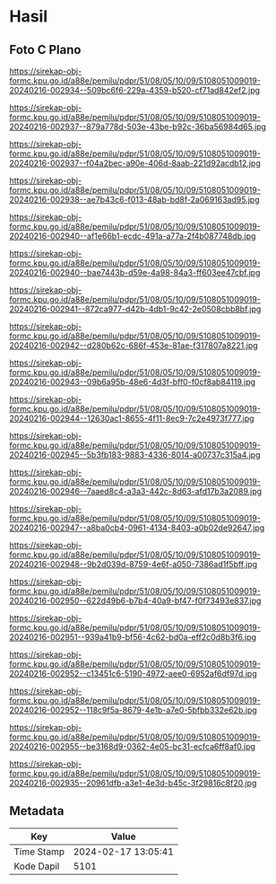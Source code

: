 # Hasil

## Foto C Plano

https://sirekap-obj-formc.kpu.go.id/a88e/pemilu/pdpr/51/08/05/10/09/5108051009019-20240216-002934--509bc6f6-229a-4359-b520-cf71ad842ef2.jpg

https://sirekap-obj-formc.kpu.go.id/a88e/pemilu/pdpr/51/08/05/10/09/5108051009019-20240216-002937--879a778d-503e-43be-b92c-36ba56984d65.jpg

https://sirekap-obj-formc.kpu.go.id/a88e/pemilu/pdpr/51/08/05/10/09/5108051009019-20240216-002937--f04a2bec-a90e-406d-8aab-221d92acdb12.jpg

https://sirekap-obj-formc.kpu.go.id/a88e/pemilu/pdpr/51/08/05/10/09/5108051009019-20240216-002938--ae7b43c6-f013-48ab-bd8f-2a069163ad95.jpg

https://sirekap-obj-formc.kpu.go.id/a88e/pemilu/pdpr/51/08/05/10/09/5108051009019-20240216-002940--af1e66b1-ecdc-491a-a77a-2f4b087748db.jpg

https://sirekap-obj-formc.kpu.go.id/a88e/pemilu/pdpr/51/08/05/10/09/5108051009019-20240216-002940--bae7443b-d59e-4a98-84a3-ff603ee47cbf.jpg

https://sirekap-obj-formc.kpu.go.id/a88e/pemilu/pdpr/51/08/05/10/09/5108051009019-20240216-002941--872ca977-d42b-4db1-9c42-2e0508cbb8bf.jpg

https://sirekap-obj-formc.kpu.go.id/a88e/pemilu/pdpr/51/08/05/10/09/5108051009019-20240216-002942--d280b62c-686f-453e-81ae-f317807a8221.jpg

https://sirekap-obj-formc.kpu.go.id/a88e/pemilu/pdpr/51/08/05/10/09/5108051009019-20240216-002943--09b6a95b-48e6-4d3f-bff0-f0cf8ab84119.jpg

https://sirekap-obj-formc.kpu.go.id/a88e/pemilu/pdpr/51/08/05/10/09/5108051009019-20240216-002944--12630ac1-8655-4f11-8ec9-7c2e4973f777.jpg

https://sirekap-obj-formc.kpu.go.id/a88e/pemilu/pdpr/51/08/05/10/09/5108051009019-20240216-002945--5b3fb183-9883-4336-8014-a00737c315a4.jpg

https://sirekap-obj-formc.kpu.go.id/a88e/pemilu/pdpr/51/08/05/10/09/5108051009019-20240216-002946--7aaed8c4-a3a3-442c-8d63-afd17b3a2089.jpg

https://sirekap-obj-formc.kpu.go.id/a88e/pemilu/pdpr/51/08/05/10/09/5108051009019-20240216-002947--a8ba0cb4-0961-4134-8403-a0b02de92647.jpg

https://sirekap-obj-formc.kpu.go.id/a88e/pemilu/pdpr/51/08/05/10/09/5108051009019-20240216-002948--9b2d039d-8759-4e6f-a050-7386ad1f5bff.jpg

https://sirekap-obj-formc.kpu.go.id/a88e/pemilu/pdpr/51/08/05/10/09/5108051009019-20240216-002950--622d49b6-b7b4-40a9-bf47-f0f73493e837.jpg

https://sirekap-obj-formc.kpu.go.id/a88e/pemilu/pdpr/51/08/05/10/09/5108051009019-20240216-002951--939a41b9-bf56-4c62-bd0a-eff2c0d8b3f6.jpg

https://sirekap-obj-formc.kpu.go.id/a88e/pemilu/pdpr/51/08/05/10/09/5108051009019-20240216-002952--c13451c6-5190-4972-aee0-6952af6df97d.jpg

https://sirekap-obj-formc.kpu.go.id/a88e/pemilu/pdpr/51/08/05/10/09/5108051009019-20240216-002952--118c9f5a-8679-4e1b-a7e0-5bfbb332e62b.jpg

https://sirekap-obj-formc.kpu.go.id/a88e/pemilu/pdpr/51/08/05/10/09/5108051009019-20240216-002955--be3168d9-0362-4e05-bc31-ecfca6ff8af0.jpg

https://sirekap-obj-formc.kpu.go.id/a88e/pemilu/pdpr/51/08/05/10/09/5108051009019-20240216-002935--20961dfb-a3e1-4e3d-b45c-3f29816c8f20.jpg


## Metadata

| Key        | Value               |
| ---------- | ------------------- |
| Time Stamp | 2024-02-17 13:05:41 |
| Kode Dapil | 5101                |



